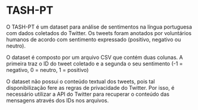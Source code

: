 # TASH-PT

O TASH-PT é um dataset para análise de sentimentos na língua portuguesa com dados coletados do Twitter. Os tweets foram anotados por voluntários humanos de acordo com sentimento expressado (positivo, negativo ou neutro).

O dataset é composto por um arquivo CSV que contém duas colunas. A primeira traz o ID do tweet coletado e a segunda o seu sentimento (-1 = negativo, 0 = neutro, 1 = positivo)
 
O dataset não possui o conteúdo textual dos tweets, pois tal disponibilização fere
as regras de privacidade do Twitter. Por isso, é necessário utilizar a API do Twitter
para recuperar o conteúdo das mensagens através dos IDs nos arquivos.
